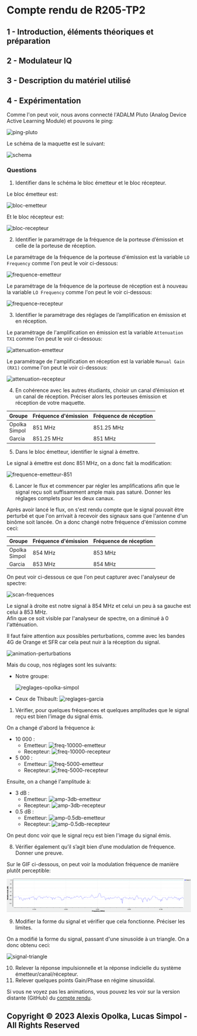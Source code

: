 # Compte rendu de R205-TP2


## 1 - Introduction, éléments théoriques et préparation

## 2 - Modulateur IQ

## 3 - Description du matériel utilisé

## 4 - Expérimentation

Comme l'on peut voir, nous avons connecté l'ADALM Pluto (Analog Device Active Learning Module) et pouvons le ping:

![ping-pluto](./src/img/ping-adalm-pluto.jpg)

Le schéma de la maquette est le suivant:

![schema](src/img/schema.jpg)

### Questions

1. Identifier dans le schéma le bloc émetteur et le bloc récepteur.

  Le bloc émetteur est:

  ![bloc-emetteur](./src/img/bloc-emetteur.jpg)

  Et le bloc récepteur est:

  ![bloc-recepteur](./src/img/bloc-recepteur.jpg)

2. Identifier le paramétrage de la fréquence de la porteuse d’émission et celle de la porteuse de réception.

  Le paramétrage de la fréquence de la porteuse d'émission est la variable `LO Frequency` comme l'on peut le voir ci-dessous:

  ![frequence-emetteur](./src/img/frequence-emetteur.jpg)

  Le paramétrage de la fréquence de la porteuse de réception est à nouveau la variable `LO Frequency` comme l'on peut le voir ci-dessous:

  ![frequence-recepteur](./src/img/frequence-recepteur.jpg)

3. Identifier le paramétrage des réglages de l’amplification en émission et en réception.

  Le paramétrage de l'amplification en émission est la variable `Attenuation TX1` comme l'on peut le voir ci-dessous:

  ![attenuation-emetteur](./src/img/attenuation-emetteur.jpg)

  Le paramétrage de l'amplification en réception est la variable `Manual Gain (RX1)` comme l'on peut le voir ci-dessous:

  ![attenuation-recepteur](./src/img/attenuation-recepteur.jpg)

4. En cohérence avec les autres étudiants, choisir un canal d’émission et un canal de réception. Préciser alors les porteuses émission et réception de votre maquette.

  | Groupe             | Fréquence d'émission | Fréquence de réception |
  | ------------------ | -------------------- | ---------------------- |
  | Opolka <br> Simpol | 851 MHz              | 851.25 MHz             |
  | Garcia             | 851.25 MHz           | 851 MHz                |

5. Dans le bloc émetteur, identifier le signal à émettre.

  Le signal à émettre est donc 851 MHz, on a donc fait la modification:

  ![frequence-emetteur-851](./src/img/frequence-emetteur-851.jpg)

6. Lancer le flux et commencer par régler les amplifications afin que le signal reçu soit suffisamment ample mais pas saturé. Donner les réglages complets pour les deux canaux.

  Après avoir lancé le flux, on s'est rendu compte que le signal pouvait être perturbé et que l'on arrivait à recevoir des signaux sans que l'antenne d'un binôme soit lancée. On a donc changé notre fréquence d'émission comme ceci:

  | Groupe             | Fréquence d'émission | Fréquence de réception |
  | ------------------ | -------------------- | ---------------------- |
  | Opolka <br> Simpol | 854 MHz              | 853 MHz                |
  | Garcia             | 853 MHz              | 854 MHz                |

  On peut voir ci-dessous ce que l'on peut capturer avec l'analyseur de spectre:

  ![scan-frequences](./src/img/scan-frequences.png)

  Le signal à droite est notre signal à 854 MHz et celui un peu à sa gauche est celui à 853 MHz.  
  Afin que ce soit visible par l'analyseur de spectre, on a diminué à 0 l'atténuation.

  Il faut faire attention aux possibles perturbations, comme avec les bandes 4G de Orange et SFR car cela peut nuir à la réception du signal.

  ![animation-perturbations](./src/img/animation-perturbations.gif)

  Mais du coup, nos réglages sont les suivants:

  - Notre groupe:

    ![reglages-opolka-simpol](./src/img/reglages-opolka-simpol.jpg)

  - Ceux de Thibault:
    ![reglages-garcia](./src/img/reglages-garcia.png)

1. Vérifier, pour quelques fréquences et quelques amplitudes que le signal reçu est bien l’image du signal émis.

  On a changé d'abord la fréquence à:

   - 10 000 :
     - Emetteur: ![freq-10000-emetteur](./src/img/frequence-10000-emetteur.png)
     - Recepteur: ![freq-10000-recepteur](./src/img/frequence-10000-recepteur.jpg)
   - 5 000 :
     - Emetteur: ![freq-5000-emetteur](./src/img/frequence-5000-emetteur.png)
     - Recepteur: ![freq-5000-recepteur](./src/img/frequence-5000-recepteur.jpg)

  Ensuite, on a changé l'amplitude à:
   - 3 dB :
     - Emetteur: ![amp-3db-emetteur](./src/img/amplitude-3db-emetteur.png)
     - Recepteur: ![amp-3db-recepteur](./src/img/amplitude-3db-recepteur.jpg)
   - 0.5 dB :
     - Emetteur: ![amp-0.5db-emetteur](./src/img/amplitude-0.5db-emetteur.png)
     - Recepteur: ![amp-0.5db-recepteur](./src/img/amplitude-0.5db-recepteur.jpg)

  On peut donc voir que le signal reçu est bien l'image du signal émis.

8. Vérifier également qu’il s’agit bien d’une modulation de fréquence. Donner une preuve.

  Sur le GIF ci-dessous, on peut voir la modulation fréquence de manière plutôt perceptible:

  ![animation-frequence](./src/img/animation-frequence.gif)

9.  Modifier la forme du signal et vérifier que cela fonctionne. Préciser les limites.

  On a modifié la forme du signal, passant d'une sinusoïde à un triangle. On a donc obtenu ceci:

  ![signal-triangle](./src/img/signal-triangle.jpg)

10. Relever la réponse impulsionnelle et la réponse indicielle du système émetteur/canal/récepteur.
11. Relever quelques points Gain/Phase en régime sinusoïdal.


Si vous ne voyez pas les animations, vous pouvez les voir
sur la version distante (GitHub) du [compte rendu](https://github.com/alexis-opolka/import-cours-but-rt/blob/master/cours/modules/R205/R205-TP/R205-TP2/R205-TP2.md).

## Copyright &copy; 2023 Alexis Opolka, Lucas Simpol - All Rights Reserved
